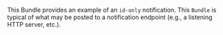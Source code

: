 
This Bundle provides an example of an `id-only` notification.  This `Bundle` is typical of what may be posted to a notification endpoint (e.g., a listening HTTP server, etc.).